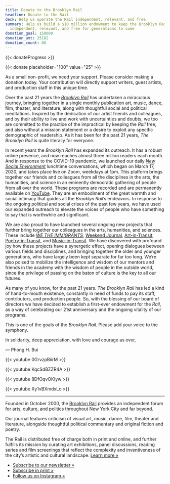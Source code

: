 ```yaml
---
title: Donate to the Brooklyn Rail
headline: Donate to the Rail
deck: Help us operate the Rail independent, relevant, and free
summary: Help us build a $10 million endowment to keep the Brooklyn Rail
  independent, relevant, and free for generations to come
donation_goal: 150000
donation_amt: 25182
donation_count: 86
---
```


{{< donateProgress >}}

{{< donate placeholder="100" value="25" >}}



As a small non-profit, we need your support. Please consider making a donation today. Your contribution will directly support writers, guest artists, and production staff in this unique time.




Over the past 21 years the _[Brooklyn Rail](https://brooklynrail.org/)_ has undertaken a miraculous journey, bringing together in a single monthly publication art, music, dance, film, theater, and literature, along with thoughtful social and political meditations. Inspired by the dedication of our artist friends and colleagues, and by their ability to live and work with uncertainties and doubts, we too are committed to the practice of the impractical by keeping the _Rail_ free, and also without a mission statement or a desire to exploit any specific demographic of readership. As it has been for the past 21 years, _The Brooklyn Rail_ is quite literally for everyone.



In recent years the _Brooklyn Rail_ has expanded its outreach. It has a robust online presence, and now reaches almost three million readers each month. And in response to the COVID-19 pandemic, we launched our daily _[New Social Environment](https://brooklynrail.org/events)_ lunchtime conversations, which began on March 17, 2020, and takes place live on Zoom, weekdays at 1pm. This platform brings together our friends and colleagues from all the disciplines in the arts, the humanities, and science in an eminently democratic gathering of people from all over the world. These programs are recorded and are permanently available on [YouTube](https://www.youtube.com/channel/UCg5494A8baDwbIhYazEAgIw). They are an embodiment of the great warmth and social intimacy that guides all the _Brooklyn Rail_’s endeavors. In response to the ongoing political and social crises of the past few years, we have used our expanded outreach to elevate the voices of people who have something to say that is worthwhile and significant.

We are also proud to have launched several ongoing new projects that further bring together our colleagues in the arts, humanities, and sciences. These include _[WE THE IMMIGRANTS](https://brooklynrail.org/projects/we-the-immigrants/)_, [Weekend Journal](https://www.instagram.com/brooklynrail/channel/), [Art-in-Transit](https://www.instagram.com/brooklynrail/channel/), [Poetry-in-Transit](https://www.instagram.com/brooklynrail/channel/), and [Music-in-Transit](https://www.instagram.com/brooklynrail/channel/). We have discovered with profound joy how these projects have a synergetic effect, opening dialogues between various fields and disciplines, and bringing together the older and younger generations, who have largely been kept separate for far too long. We’re also poised to mobilize the intelligence and wisdom of our mentors and friends in the academy with the wisdom of people in the outside world, since the privilege of passing on the baton of culture is the key to all our futures.

As many of you know, for the past 21 years. _The Brooklyn Rail_ has led a kind of hand-to-mouth existence, constantly in need of funds to pay its staff, contributors, and production people. So, with the blessing of our board of directors we have decided to establish a first-ever endowment for the _Rail_, as a way of celebrating our 21st anniversary and the ongoing vitality of our programs. 


This is one of the goals of the _Brooklyn Rail_. Please add your voice to the symphony.

In solidarity, deep appreciation, with love and courage as ever,

— Phong H. Bui




{{< youtube 0GrvzpBiirM >}}

{{< youtube KqcSdBZZR4A >}}

{{< youtube 8DfOqvOKIyw >}}

{{< youtube Xy1vBXmdxLo >}}

- - -

Founded in October 2000, the [Brooklyn Rail](https://brooklynrail.org/) provides an independent forum for arts, culture, and politics throughout New York City and far beyond.

Our journal features criticism of visual art, music, dance, film, theater and literature, alongside thoughtful political commentary and original fiction and poetry.

The Rail is distributed free of charge both in print and online, and further fulfills its mission by curating art exhibitions, panel discussions, reading series and film screenings that reflect the complexity and inventiveness of the city’s
artistic and cultural landscape. [Learn more »](https://brooklynrail.org/about)

* [Subscribe to our newsletter »](https://brooklynrail.org/newsletter)
* [Subscribe in print »](https://shop.brooklynrail.org/products/subscription?h)
* [Follow us on Instagram »](https://instagram.com/brooklynrail)